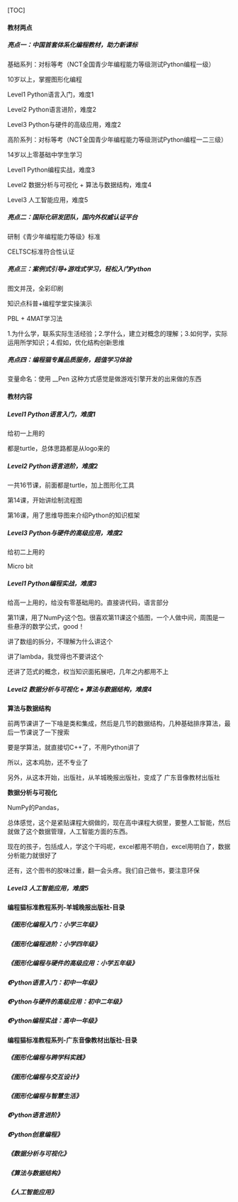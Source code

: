 [TOC]

#### 教材两点

##### 亮点一：中国首套体系化编程教材，助力新课标

基础系列：对标等考（NCT全国青少年编程能力等级测试Python编程一级）

10岁以上，掌握图形化编程

Level1 Python语言入门，难度1

Level2 Python语言进阶，难度2

Level3 Python与硬件的高级应用，难度2

高阶系列：对标等考（NCT全国青少年编程能力等级测试Python编程一二三级）

14岁以上零基础中学生学习

Level1 Python编程实战，难度3

Level2 数据分析与可视化 + 算法与数据结构，难度4

Level3 人工智能应用，难度5

##### 亮点二：国际化研发团队，国内外权威认证平台

研制《青少年编程能力等级》标准

CELTSC标准符合性认证

##### 亮点三：案例式引导+游戏式学习，轻松入门Python

图文并茂，全彩印刷

知识点科普+编程学堂实操演示

PBL + 4MAT学习法

1.为什么学，联系实际生活经验；2.学什么，建立对概念的理解；3.如何学，实际运用所学知识；4.假如，优化结构创新思维

##### 亮点四：编程猫专属品质服务，超值学习体验



变量命名：使用 __Pen 这种方式感觉是做游戏引擎开发的出来做的东西



#### 教材内容

##### Level1 Python语言入门，难度1

给初一上用的

都是turtle，总体思路都是从logo来的



##### Level2 Python语言进阶，难度2

一共16节课，前面都是turtle，加上图形化工具

第14课，开始讲绘制流程图

第16课，用了思维导图来介绍Python的知识框架



##### Level3 Python与硬件的高级应用，难度2

给初二上用的

Micro bit



##### Level1 Python编程实战，难度3

给高一上用的，给没有零基础用的。直接讲代码，语言部分

第11课，用了NumPy这个包。很喜欢第11课这个插图，一个人做中间，周围是一些悬浮的数学公式，good！

讲了数组的拆分，不理解为什么讲这个

讲了lambda，我觉得也不要讲这个

还讲了范式的概念，权当知识面拓展吧，几年之内都用不上



##### Level2 数据分析与可视化 + 算法与数据结构，难度4

**算法与数据结构**

前两节课讲了一下啥是类和集成，然后是几节的数据结构，几种基础排序算法，最后一节课说了一下搜索

要是学算法，就直接切C++了，不用Python讲了

所以，这本鸡肋，还不专业了

另外，从这本开始，出版社，从羊城晚报出版社，变成了 广东音像教材出版社

**数据分析与可视化**

NumPy的Pandas，

总体感觉，这个是紧贴课程大纲做的，现在高中课程大纲里，要整人工智能，然后就做了这个数据管理，人工智能方面的东西。

现在的孩子，包括成人，学这个干吗呢，excel都用不明白，excel用明白了，数据分析能力就很好了

还有，这个图书的胶味过重，翻一会头疼。我们自己做书，要注意环保



##### Level3 人工智能应用，难度5



#### 编程猫标准教程系列-羊城晚报出版社-目录

##### 《图形化编程入门：小学三年级》

##### 《图形化编程进阶：小学四年级》

##### 《图形化编程与硬件的高级应用：小学五年级》

##### 《Python语言入门：初中一年级》

##### 《Python与硬件的高级应用：初中二年级》

##### 《Python编程实战：高中一年级》

#### 编程猫标准教程系列-广东音像教材出版社-目录

##### 《图形化编程与跨学科实践》

##### 《图形化编程与交互设计》

##### 《图形化编程与智慧生活》

##### 《Python语言进阶》

##### 《Python创意编程》

##### 《数据分析与可视化》

##### 《算法与数据结构》

##### 《人工智能应用》